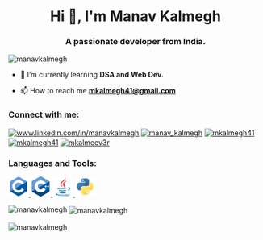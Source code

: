 <h1 align="center">Hi 👋, I'm Manav Kalmegh</h1>
<h3 align="center">A passionate developer from India.</h3>

<p align="left"> <img src="https://komarev.com/ghpvc/?username=manavkalmegh&label=Profile%20views&color=0e75b6&style=flat" alt="manavkalmegh" /> </p>

- 🌱 I’m currently learning **DSA and Web Dev.**

- 📫 How to reach me **mkalmegh41@gmail.com**

<h3 align="left">Connect with me:</h3>
<p align="left">
<a href="https://linkedin.com/in/www.linkedin.com/in/ manavkalmegh" target="blank"><img align="center" src="https://raw.githubusercontent.com/rahuldkjain/github-profile-readme-generator/master/src/images/icons/Social/linked-in-alt.svg" alt="www.linkedin.com/in/manavkalmegh" height="30" width="40" /></a>
<a href="https://instagram.com/manav_kalmegh" target="blank"><img align="center" src="https://raw.githubusercontent.com/rahuldkjain/github-profile-readme-generator/master/src/images/icons/Social/instagram.svg" alt="manav_kalmegh" height="30" width="40" /></a>
<a href="https://www.hackerrank.com/mkalmegh41" target="blank"><img align="center" src="https://raw.githubusercontent.com/rahuldkjain/github-profile-readme-generator/master/src/images/icons/Social/hackerrank.svg" alt="mkalmegh41" height="30" width="40" /></a>
<a href="https://www.leetcode.com/mkalmegh41" target="blank"><img align="center" src="https://raw.githubusercontent.com/rahuldkjain/github-profile-readme-generator/master/src/images/icons/Social/leet-code.svg" alt="mkalmegh41" height="30" width="40" /></a>
<a href="https://auth.geeksforgeeks.org/user/mkalmeev3r" target="blank"><img align="center" src="https://raw.githubusercontent.com/rahuldkjain/github-profile-readme-generator/master/src/images/icons/Social/geeks-for-geeks.svg" alt="mkalmeev3r" height="30" width="40" /></a>
</p>

<h3 align="left">Languages and Tools:</h3>
<p align="left"> <a href="https://www.cprogramming.com/" target="_blank" rel="noreferrer"> <img src="https://raw.githubusercontent.com/devicons/devicon/master/icons/c/c-original.svg" alt="c" width="40" height="40"/> </a> <a href="https://www.w3schools.com/cpp/" target="_blank" rel="noreferrer"> <img src="https://raw.githubusercontent.com/devicons/devicon/master/icons/cplusplus/cplusplus-original.svg" alt="cplusplus" width="40" height="40"/> </a> <a href="https://www.java.com" target="_blank" rel="noreferrer"> <img src="https://raw.githubusercontent.com/devicons/devicon/master/icons/java/java-original.svg" alt="java" width="40" height="40"/> </a> <a href="https://www.python.org" target="_blank" rel="noreferrer"> <img src="https://raw.githubusercontent.com/devicons/devicon/master/icons/python/python-original.svg" alt="python" width="40" height="40"/> </a> </p>

<p><img align="left" src="https://github-readme-stats.vercel.app/api/top-langs?username=manavkalmegh&show_icons=true&locale=en&layout=compact" alt="manavkalmegh" /></p>

<p>&nbsp;<img align="center" src="https://github-readme-stats.vercel.app/api?username=manavkalmegh&show_icons=true&locale=en" alt="manavkalmegh" /></p>

<p><img align="center" src="https://github-readme-streak-stats.herokuapp.com/?user=manavkalmegh&" alt="manavkalmegh" /></p>
